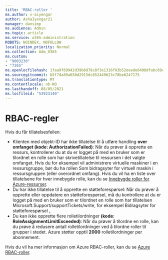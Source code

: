 ```yaml
---
title: 'RBAC-roller '
ms.author: v-aiyengar
author: AshaIyengar21
manager: dansimp
ms.audience: Admin
ms.topic: article
ms.service: o365-administration
ROBOTS: NOINDEX, NOFOLLOW
localization_priority: Normal
ms.collection: Adm_O365
ms.custom:
- "9003230"
- "7265"
ms.openlocfilehash: 1faa9f69942d39b8d78c8f3e1316f93b52eeede6408dfabc89d0f7fe38b86fb3
ms.sourcegitcommit: b5f7da89a650d2915dc652449623c78be6247175
ms.translationtype: MT
ms.contentlocale: nb-NO
ms.lasthandoff: 08/05/2021
ms.locfileid: "53923140"
---
```

# <a name="rbac-rules"></a>RBAC-regler

Hvis du får tillatelsesfeilen: 

- Klienten med objekt-ID har ikke tillatelse til å utføre handling **over omfanget (kode: AuthorizationFailed)**: Når du prøver å opprette en ressurs, kontrollerer du at du er logget på med en bruker som er tilordnet en rolle som har skrivetillatelse til ressursen i det valgte omfanget. Hvis du for eksempel vil administrere virtuelle maskiner [](https://docs.microsoft.com/azure/role-based-access-control/built-in-roles?WT.mc_id=Portal-Microsoft_Azure_Support#virtual-machine-contributor) i en ressursgruppe, bør du ha rollen Som bidragsyter for virtuell maskin i ressursgruppen (eller overordnet omfang). Hvis du vil ha en liste over tillatelsene for hver innebygde rolle, kan du se [Innebygde roller for Azure-ressurser](https://docs.microsoft.com/azure/role-based-access-control/built-in-roles?WT.mc_id=Portal-Microsoft_Azure_Support).
- Du har ikke tillatelse til å opprette en støtteforespørsel: Når du prøver å opprette eller oppdatere en støtteforespørsel, må du kontrollere at du er logget på med en bruker som er tilordnet en rolle som har tillatelsen Microsoft.Support/supportTickets/write, for eksempel Bidragsyter for støtteforespørsel [.](https://docs.microsoft.com/azure/role-based-access-control/built-in-roles?WT.mc_id=Portal-Microsoft_Azure_Support#support-request-contributor)
- Du kan ikke opprette flere rolletilordninger **(kode: RoleAssignmentLimitExceeded)**: Når du prøver å tilordne en rolle, kan du prøve å redusere antall rolletilordninger ved å tilordne roller til grupper i stedet. Azure støtter opptil **2000** rolletilordninger per abonnement.

Hvis du vil ha mer informasjon om Azure RBAC-roller, kan du se [Azure RBAC-roller](https://docs.microsoft.com/azure/role-based-access-control/role-assignments-portal?WT.mc_id=Portal-Microsoft_Azure_Support).
